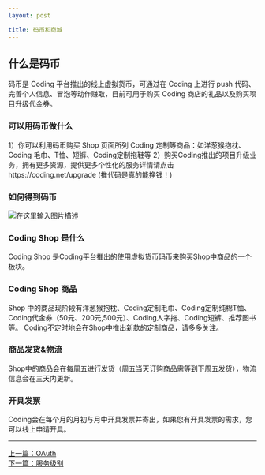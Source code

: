 ```yaml
---
layout: post

title: 码币和商城
---
```


## 什么是码币

码币是 Coding 平台推出的线上虚拟货币，可通过在 Coding 上进行 push 代码、完善个人信息、冒泡等动作赚取，目前可用于购买 Coding 商店的礼品以及购买项目升级代金券。

### 可以用码币做什么

1）你可以利用码币购买 Shop 页面所列 Coding 定制等商品：如洋葱猴抱枕、Coding 毛巾、T恤、短裤、Coding定制拖鞋等
2）购买Coding推出的项目升级业务，拥有更多资源，提供更多个性化的服务详情请点击https://coding.net/upgrade
(推代码是真的能挣钱！)

### 如何得到码币

![在这里输入图片描述][16]

### Coding Shop 是什么

Coding Shop 是Coding平台推出的使用虚拟货币玛币来购买Shop中商品的一个板块。

###  Coding Shop 商品

Shop 中的商品现阶段有洋葱猴抱枕、Coding定制毛巾、Coding定制纯棉T恤、Coding代金券（50元、200元,500元）、Coding人字拖、Coding短裤、推荐图书等。
Coding不定时地会在Shop中推出新款的定制商品，请多多关注。

### 商品发货&物流

Shop中的商品会在每周五进行发货（周五当天订购商品需等到下周五发货），物流信息会在三天内更新。

### 开具发票

Coding会在每个月的月初与月中开具发票并寄出，如果您有开具发票的需求，您可以线上申请开具。


---


[16]: https://coding.net/api/project/130548/files/262582/imagePreview


  <div class="footer-nav">
  <div class="left-nav"><i class="fa fa-angle-left"></i><a href="/help/doc/account/oauth.html">上一篇：OAuth</a></div>
  <div class="right-nav"><a href="/help/doc/account/service-level.html">下一篇：服务级别</a><i class="fa fa-angle-right"></i></div>
  </div>
